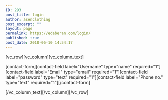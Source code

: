 ```yaml
---
ID: 293
post_title: login
author: asenclothing
post_excerpt: ""
layout: page
permalink: https://edaberan.com/login/
published: true
post_date: 2018-06-10 14:54:17
---
```

[vc_row][vc_column][vc_column_text]

[contact-form][contact-field label="Username" type="name" required="1"][contact-field label="Email" type="email" required="1"][contact-field label="password" type="text" required="1"][contact-field label="Phone no." type="text" required="1"][/contact-form]

[/vc_column_text][/vc_column][/vc_row]
